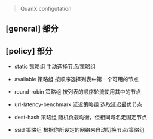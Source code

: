 > QuanX configutation

## [general] 部分

## [policy] 部分
- static 策略组
手动选择节点/策略组

- available 策略组
按顺序选择列表中第一个可用的节点

- round-robin 策略组
按列表的顺序轮流使用其中的节点

- url-latency-benchmark 延迟策略组
选取延迟最优节点

- dest-hash 策略组
随机负载均衡，但相同域名走固定节点

- ssid 策略组
根据你所设定的网络来自动切换节点/策略组

